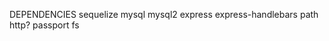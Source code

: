 DEPENDENCIES
    sequelize
    mysql
    mysql2
    express
    express-handlebars
    path
    http?
    passport
    fs